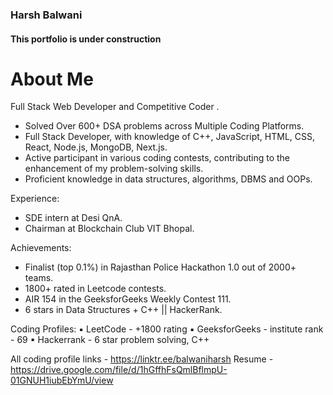 ### Harsh Balwani
#### This portfolio is under construction
# About Me
Full Stack Web Developer and Competitive Coder .

- Solved Over 600+ DSA problems across Multiple Coding Platforms. 
- Full Stack Developer, with knowledge of C++, JavaScript, HTML, CSS, React, Node.js, MongoDB, Next.js.
- Active participant in various coding contests, contributing to the enhancement of my problem-solving skills.
- Proficient knowledge in data structures, algorithms, DBMS and OOPs.

Experience:
- SDE intern at Desi QnA.
- Chairman at Blockchain Club VIT Bhopal.

Achievements:
- Finalist (top 0.1%) in Rajasthan Police Hackathon 1.0 out of 2000+ teams.
- 1800+ rated in Leetcode contests.
- AIR 154 in the GeeksforGeeks Weekly Contest 111.
- 6 stars in Data Structures + C++ || HackerRank.


Coding Profiles:
▪ LeetCode - +1800 rating
▪ GeeksforGeeks - institute rank - 69
▪ Hackerrank - 6 star problem solving, C++ 

All coding profile links - https://linktr.ee/balwaniharsh
Resume - https://drive.google.com/file/d/1hGffhFsQmlBflmpU-01GNUH1iubEbYmU/view
